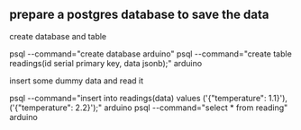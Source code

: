 

## prepare a postgres database to save the data

create database and table

psql --command="create database arduino"
psql --command="create table readings(id serial primary key, data jsonb);" arduino

insert some dummy data and read it

psql --command="insert into readings(data) values ('{\"temperature\": 1.1}'), ('{\"temperature\": 2.2}');" arduino
psql --command="select * from reading" arduino


